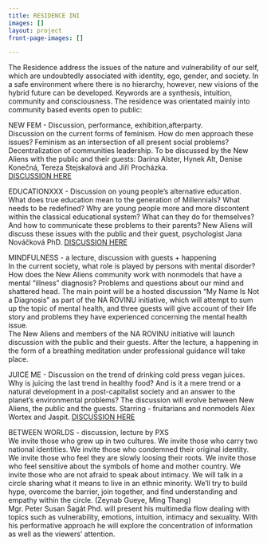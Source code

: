 ```yaml
---
title: RESIDENCE INI
images: []
layout: project
front-page-images: []

---
```

The Residence address the issues of the nature and vulnerability of our self, which are undoubtedly associated with identity, ego, gender, and society. In a safe environment where there is no hierarchy, however, new visions of the hybrid future can be developed. Keywords are a synthesis, intuition, community and consciousness. The residence was orientated mainly into community based events open to public:

NEW FEM - Discussion, performance, exhibition,afterparty.  
Discussion on the current forms of feminism. How do men approach these issues? Feminism as an intersection of all present social problems? Decentralization of communities leadership. To be discussed by the New Aliens with the public and their guests: Darina Alster, Hynek Alt, Denise Konečná, Tereza Stejskalová and Jiří Procházka.  
[DISCUSSION HERE](https://youtu.be/3ECXYZyMaCY)

EDUCATIONXXX - Discussion on young people’s alternative education. What does true education mean to the generation of Millennials? What needs to be redefined? Why are young people more and more discontent within the classical educational system? What can they do for themselves? And how to communicate these problems to their parents? New Aliens will discuss these issues with the public and their guest, psychologist Jana Nováčková PhD.  [DISCUSSION HERE](https://youtu.be/oknIj67nxKQ)

MINDFULNESS - a lecture, discussion with guests + happening  
In the current society, what role is played by persons with mental disorder? How does the New Aliens community work with nonmodels that have a mental “illness” diagnosis? Problems and questions about our mind and shattered head. The main point will be a hosted discussion “My Name Is Not a Diagnosis” as part of the NA ROVINU initiative, which will attempt to sum up the topic of mental health, and three guests will give account of their life story and problems they have experienced concerning the mental health issue.  
The New Aliens and members of the NA ROVINU initiative will launch discussion with the public and their guests. After the lecture, a happening in the form of a breathing meditation under professional guidance will take place.

JUICE ME - Discussion on the trend of drinking cold press vegan juices.  
Why is juicing the last trend in healthy food? And is it a mere trend or a natural development in a post-capitalist society and an answer to the planet’s environmental problems? The discussion will evolve between New Aliens, the public and the guests. Starring - fruitarians and nonmodels Alex Wortex and Jaspit. [DISCUSSION HERE](https://youtu.be/WybYKcIlajI)

BETWEEN WORLDS - discussion, lecture by PXS  
We invite those who grew up in two cultures. We invite those who carry two national identities. We invite those who condemned their original identity. We invite those who feel they are slowly loosing their roots. We invite those who feel sensitive about the symbols of home and mother country. We invite those who are not afraid to speak about intimacy. We will talk in a circle sharing what it means to live in an ethnic minority. We’ll try to build hype, overcome the barrier, join together, and find understanding and empathy within the circle. (Zeynab Gueye, Ming Thang)  
Mgr. Peter Susan Šagát Phd. will present his multimedia flow dealing with topics such as vulnerability, emotions, intuition, intimacy and sexuality. With his performative approach he will explore the concentration of information as well as the viewers’ attention.